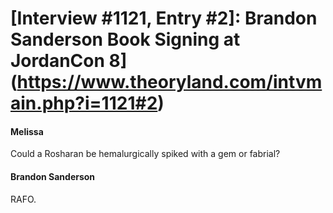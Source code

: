 # [Interview #1121, Entry #2]: Brandon Sanderson Book Signing at JordanCon 8](https://www.theoryland.com/intvmain.php?i=1121#2)

#### Melissa

Could a Rosharan be hemalurgically spiked with a gem or fabrial?

#### Brandon Sanderson

RAFO.

